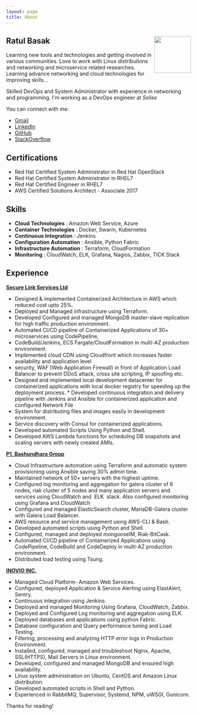 ```yaml
---
layout: page
title: About
---
```


## Ratul Basak           <img align="right" width="100" height="100" src="{{ site.baseurl }}/public/cutmypic.png">                  

<p class="message">
  Learning new tools and technologies and getting involved in various communities. Love to work with Linux distributions and networking and microservice related researches. Learning advance networking and cloud technologies for improving skills...
</p>

Skilled DevOps and System Administrator with experience in networking and programming. I'm working as a DevOps engineer at *Selise*

You can connect with me:

* [Gmail](ratulbasak93@gmail.com)
* [LinkedIn](http://www.linkedin.com/in/ratul-basak)
* [GitHub](https://github.com/ratulbasak)
* [StackOverflow](https://stackoverflow.com/users/8799395/ratul-basak)



## Certifications

* Red Hat Certified System Administrator in Red Hat OpenStack
* Red Hat Certified System Administrator in RHEL7
* Red Hat Certified Engineer in RHEL7
* AWS Certified Solutions Architect - Associate 2017



## Skills

* **Cloud Technologies** : Amazon Web Service, Azure
* **Container Technologies** : Docker, Swarm, Kubernetes
* **Continuous Integration** : Jenkins
* **Configuration Automation** : Ansible, Python Fabric
* **Infrastructure Automation** : Terraform, CloudFormation
* **Monitoring** :​ CloudWatch, ELK, Grafana, Nagios, Zabbix, TICK Stack


## Experience

[**Secure Link Services Ltd**](https://selise.ch)
* Designed & implemented Containerized Architecture in AWS which reduced cost upto 25%.
* Deployed and Managed infrastructure using Terraform.
* Developed Configured and managed MongoDB master-slave replication for high traffic production environment.
* Automated CI/CD pipeline of Containerized Applications of 30+ microservices using CodePipeline,
* CodeBuild/Jenkins, ECS Fargate/CloudFormation in multi-AZ production environment.
* Implemented cloud CDN using Cloudfront which increases faster availability and application level
* security, WAF (Web Application Firewall) in front of Application Load Balancer to prevent DDoS attack, cross site scripting, IP spoofing etc.
* Designed and implemented local development datacenter for containerized applications with local docker registry for speeding up the deployment process. * Developed continuous integration and delivery pipeline with Jenkins and Ansible for containerized application and configured Network File
* System for distributing files and images easily in development environment.
* Service discovery with Consul for containerized applications.
* Developed automated Scripts Using Python and Shell.
* Developed AWS Lambda functions for scheduling DB snapshots and scaling servers with newly created AMIs.


[**P1​, Bashundhara Group**](http://gagagugu.com/)
* Cloud Infrastructure automation using Terraform and automatic system provisioning using Ansible saving 30% admin time.
* Maintained network of 50+ servers with the highest uptime.
* Configured log monitoring and aggregation for galera cluster of 6 nodes, riak cluster of 5 nodes and many application servers and services using CloudWatch and ​ ELK ​ stack. Also configured monitoring using Grafana and CloudWatch
* Configured and managed ElasticSearch cluster, MariaDB-Galera cluster with Galera Load Balancer.
* AWS resource and service management using AWS-CLI & Bash.
* Developed automated scripts using Python and Shell.
* Configured, managed and deployed mongooseIM, Riak-BitCask.
* Automated CI/CD pipeline of Containerized Applications using CodePipeline, CodeBuild and CodeDeploy in multi-AZ production environment.
* Distributed load testing using Tsung.


[**INOVIO INC.**](https://inov.io/)
* Managed Cloud Platform- Amazon Web Services.
* Configured, deployed Application & Service Alerting using ElastAlert, Sentry.
* Continuous integration using Jenkins.
* Deployed and managed Monitoring Using Grafana, CloudWatch, Zabbix.
* Deployed and Configured Log monitoring and aggregation using ​ELK​ .
* Deployed databases and applications using python Fabric.
* Database configuration and Query performance tuning and Load Testing.
* Filtering, processing and analyzing HTTP error logs in Production Environment.
* Installed, configured, managed and troubleshoot Nginx, Apache, SSL(HTTPS), Mail Servers in Linux environment.
* Developed, configured and managed MongoDB and ensured high availability.
* Linux system administration on Ubuntu, CentOS and Amazon Linux distribution.
* Developed automated scripts in Shell and Python.
* Experienced in RabbitMQ, Supervisor, Systemd, NPM, uWSGI, Gunicorn.



Thanks for reading!
